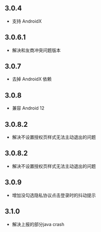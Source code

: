 ## 3.0.4
* 支持 AndroidX
## 3.0.6.1
* 解决和友商冲突问题版本
## 3.0.7
* 去掉 AndroidX 依赖
## 3.0.8
* 兼容 Android 12
## 3.0.8.2
* 解决不设置授权页样式无法主动退出的问题  
## 3.0.8.2
* 解决不设置授权页样式无法主动退出的问题 
## 3.0.9
* 增加没勾选隐私协议点击登录时的抖动提示
## 3.1.0
* 解决上报的部分java crash
